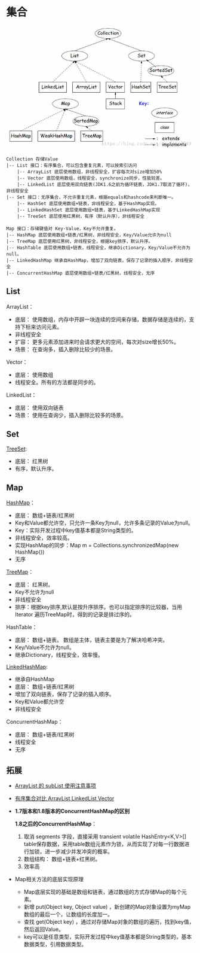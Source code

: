 # 集合

![image](image/collection.png)


```text
Collection 存储Value
|-- List 接口：有序集合，可以包含重复元素，可以按索引访问
    |-- ArrayList 底层使用数组，非线程安全，扩容每次对size增加50%
    |-- Vector 底层使用数组，线程安全，synchronize同步，性能较差。
    |-- LinkedList 底层使用双向链表(JDK1.6之前为循环链表，JDK1.7取消了循环)，非线程安全
|-- Set 接口：无序集合，不允许重复元素，根据equals和hashcode来判断唯一。
    |-- HashSet 底层使用数组+链表，非线程安全，基于HashMap实现。
    |-- LinkedHashSet 底层使用数组+链表，基于LinkedHashMap实现
    |-- TreeSet 底层使用红黑树，有序（默认升序），非线程安全

Map 接口：存储键值对 Key-Value，Key不允许重复。
|-- HashMap 底层使用数组+链表/红黑树，非线程安全，Key/Value允许为null
|-- TreeMap 底层使用红黑树，非线程安全，根据key排序，默认升序。
|-- HashTable 底层使用数组+链表，线程安全，继承Dictionary，Key/Value不允许为null。
|-- LinkedHashMap 继承自HashMap，增加了双向链表，保存了记录的插入顺序，非线程安全
|-- ConcurrentHashMap 底层使用数组+链表/红黑树，线程安全，无序

```

## List
ArrayList：
- 底层： 使用数组，内存中开辟一块连续的空间来存储，数据存储是连续的，支持下标来访问元素。
- 非线程安全
- 扩容： 更多元素添加进来时会请求更大的空间，每次对size增长50%。
- 场景： 在查询多，插入删除比较少的场景。

Vector：
- 底层： 使用数组
- 线程安全。所有的方法都是同步的。

LinkedList：
- 底层： 使用双向链表
- 场景： 使用在查询少，插入删除比较多的场景。

## Set
[TreeSet](Set-TreeSet.md):
- 底层： 红黑树
- 有序，默认升序。


## Map

[HashMap](Map-HashMap.md)：
- 底层： 数组+链表/红黑树
- Key和Value都允许空，只允许一条Key为null，允许多条记录的Value为null。
- Key：实际开发过程中key值基本都是String类型的。
- 非线程安全，效率较高。
- 实现HashMap的同步：Map m = Collections.synchronizedMap(new HashMap()) 
- 无序

[TreeMap](Map-TreeMap.md)：
- 底层： 红黑树。
- Key不允许为null
- 非线程安全
- 排序：根据key排序,默认是按升序排序。也可以指定排序的比较器，当用Iterator 遍历TreeMap时，得到的记录是排过序的。

HashTable：
- 底层： 数组+链表。 数组是主体，链表主要是为了解决哈希冲突。
- Key/Value不允许为null。
- 继承Dictionary，线程安全，效率慢。

[LinkedHashMap](Map-LinkedHashMap.md):
- 继承自HashMap
- 底层： 数组+链表/红黑树 
- 增加了双向链表，保存了记录的插入顺序。
- Key和Value都允许空
- 非线程安全

ConcurrentHashMap：
- 底层： 数组+链表/红黑树
- 线程安全
- 无序

 
## 拓展
- [ArrayList 的 subList 使用注意事项](List-ArrayList.md#1-arraylist中的sublist)
 
- [有序集合对比 ArrayList LinkedList Vector](List-ArrayList.md#2-对比-arraylist和linkedlist-vector)

- **1.7版本和1.8版本的ConcurrentHashMap的区别**

  **1.8之后的ConcurrentHashMap**： 
  1. 取消 segments 字段，直接采用 transient volatile HashEntry<K,V>[] table保存数据，采用table数组元素作为锁，从而实现了对每一行数据进行加锁，进一步减少并发冲突的概率。
  2. 数组结构： 数组+链表+红黑树。
  3. 效率高
  
- Map相关方法的底层实现原理
  - Map底层实现的基础是数组和链表，通过数组的方式存储Map的每个元素。
  - 新增 put(Object key, Object value) ，新创建的Map对象设置为myMap数组的最后一个，让数组的长度加一。
  - 查找 get(Object key) ，通过对存储Map对象的数组的遍历，找到key值，然后返回Value。
  - key可以是任意类型，实际开发过程中key值基本都是String类型的，基本数据类型，引用数据类型。
